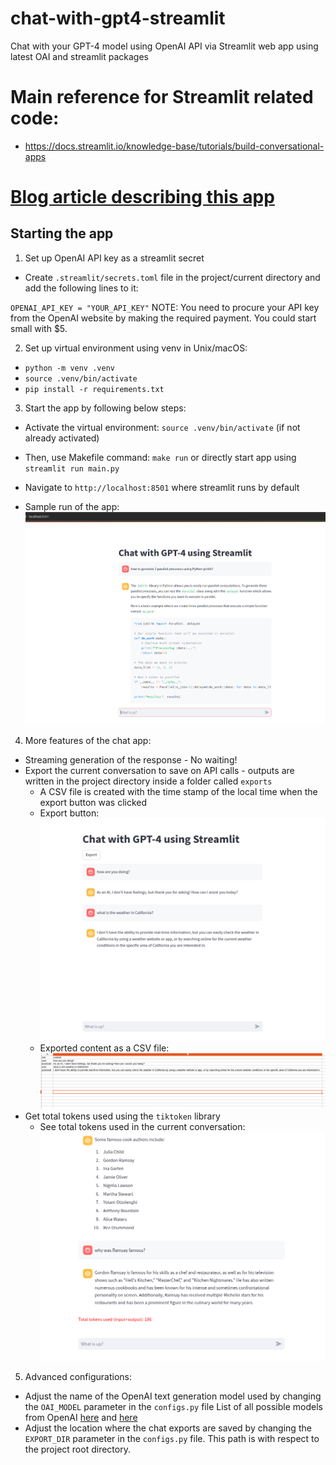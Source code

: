 # chat-with-gpt4-streamlit
Chat with your GPT-4 model using OpenAI API via Streamlit web app using latest OAI and streamlit packages

# Main reference for Streamlit related code:
- https://docs.streamlit.io/knowledge-base/tutorials/build-conversational-apps

# [Blog article describing this app](https://tech-depth-and-breadth.medium.com/chat-with-gpt-4-using-streamlit-using-the-openai-api-b1d88920f0ff)

## Starting the app

1. Set up OpenAI API key as a streamlit secret
- Create `.streamlit/secrets.toml` file in the project/current directory and add the following lines to it:

`OPENAI_API_KEY = "YOUR_API_KEY"`
NOTE: You need to procure your API key from the OpenAI website by making the required payment. You could start small with $5.

2. Set up virtual environment using venv in Unix/macOS:
- `python -m venv .venv`
- `source .venv/bin/activate`
- `pip install -r requirements.txt`

3. Start the app by following below steps:

- Activate the virtual environment: `source .venv/bin/activate` (if not already activated)

- Then, use Makefile command: `make run` or directly start app using `streamlit run main.py`
- Navigate to `http://localhost:8501` where streamlit runs by default
- Sample run of the app: ![App image](./docs/gpt4-streamlit-localhost.png)


4. More features of the chat app:

- Streaming generation of the response - No waiting!
- Export the current conversation to save on API calls - outputs are written in the project directory inside a folder called `exports`
    - A CSV file is created with the time stamp of the local time when the export button was clicked
    - Export button: ![Export button](./docs/export-conversation.png)
    - Exported content as a CSV file: ![Exported content](./docs/exported-conversation.png)
- Get total tokens used using the `tiktoken` library
    - See total tokens used in the current conversation: ![Total tokens](./docs/total-tokens.png)


5. Advanced configurations:

- Adjust the name of the OpenAI text generation model used by changing the `OAI_MODEL` parameter in the `configs.py` file
List of all possible models from OpenAI [here](https://platform.openai.com/docs/models/gpt-4-and-gpt-4-turbo) and [here](https://platform.openai.com/docs/models/gpt-3-5)
- Adjust the location where the chat exports are saved by changing the `EXPORT_DIR` parameter in the `configs.py` file. This path is with respect to the project root directory.